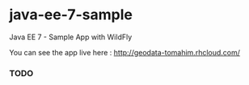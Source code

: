 # java-ee-7-sample
Java EE 7 - Sample App with WildFly

You can see the app live here : http://geodata-tomahim.rhcloud.com/

### TODO